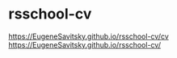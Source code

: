 # rsschool-cv
https://EugeneSavitsky.github.io/rsschool-cv/cv
https://EugeneSavitsky.github.io/rsschool-cv/
